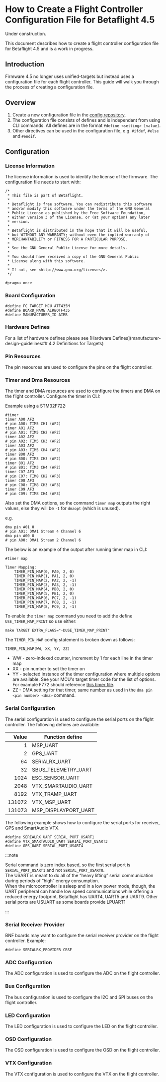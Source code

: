 # How to Create a Flight Controller Configuration File for Betaflight 4.5

Under construction.

This document describes how to create a flight controller configuration file for Betaflight 4.5 and is a work in progress.

## Introduction

Firmware 4.5 no longer uses unified-targets but instead uses a configuration file for each flight controller.
This guide will walk you through the process of creating a configuration file.

## Overview

1. Create a new configuration file in the [config repository](https://github.com/betaflight/config).
2. The configuration file consists of defines and is independant from using CLI commands. All defines are in the format `#define <setting> [value]`.
3. Other directives can be used in the configuration file, e.g. `#ifdef`, `#else` and `#endif`.

## Configuration

### License Information

The license information is used to identify the license of the firmware. The configuration file needs to start with:

```
/*
 * This file is part of Betaflight.
 *
 * Betaflight is free software. You can redistribute this software
 * and/or modify this software under the terms of the GNU General
 * Public License as published by the Free Software Foundation,
 * either version 3 of the License, or (at your option) any later
 * version.
 *
 * Betaflight is distributed in the hope that it will be useful,
 * but WITHOUT ANY WARRANTY; without even the implied warranty of
 * MERCHANTABILITY or FITNESS FOR A PARTICULAR PURPOSE.
 *
 * See the GNU General Public License for more details.
 *
 * You should have received a copy of the GNU General Public
 * License along with this software.
 *
 * If not, see <http://www.gnu.org/licenses/>.
 */

#pragma once

```

### Board Configuration

```
#define FC_TARGET_MCU ATF435M
#define BOARD_NAME AIRBOTF435
#define MANUFACTURER_ID AIRB
```

### Hardware Defines

For a list of hardware defines please see [Hardware Defines](manufacturer-design-guidelines## 4.2 Definitions for Targets)

### Pin Resources

The pin resources are used to configure the pins on the flight controller.

### Timer and Dma Resources

The timer and DMA resources are used to configure the timers and DMA on the flight controller.
Configure the timer in CLI:

Example using a STM32F722:

```
#timer
timer A00 AF2
# pin A00: TIM5 CH1 (AF2)
timer A01 AF2
# pin A01: TIM5 CH2 (AF2)
timer A02 AF2
# pin A02: TIM5 CH3 (AF2)
timer A03 AF2
# pin A03: TIM5 CH4 (AF2)
timer B00 AF2
# pin B00: TIM3 CH3 (AF2)
timer B01 AF2
# pin B01: TIM3 CH4 (AF2)
timer C07 AF3
# pin C07: TIM8 CH2 (AF3)
timer C08 AF3
# pin C08: TIM8 CH3 (AF3)
timer C09 AF3
# pin C09: TIM8 CH4 (AF3)
```

Also set the DMA options, so the command `timer map` outputs the right values, else they will be `-1` for `dmaopt` (which is unused).

e.g.

```
dma pin A01 0
# pin A01: DMA1 Stream 4 Channel 6
dma pin A00 0
# pin A00: DMA1 Stream 2 Channel 6
```

The below is an example of the output after running timer map in CLI:

```
#timer map

Timer Mapping:
    TIMER_PIN_MAP(0, PA0, 2, 0)
    TIMER_PIN_MAP(1, PA1, 2, 0)
    TIMER_PIN_MAP(2, PA2, 2, -1)
    TIMER_PIN_MAP(3, PA3, 2, -1)
    TIMER_PIN_MAP(4, PB0, 2, 0)
    TIMER_PIN_MAP(5, PB1, 2, 0)
    TIMER_PIN_MAP(6, PC7, 2, -1)
    TIMER_PIN_MAP(7, PC8, 2, -1)
    TIMER_PIN_MAP(8, PC9, 2, -1)
```

To enable the `timer map` command you need to add the define `USE_TIMER_MAP_PRINT` so use either:

```
make TARGET EXTRA_FLAGS="-DUSE_TIMER_MAP_PRINT"
```

The `TIMER_PIN_MAP` config statement is broken down as follows:

`TIMER_PIN_MAP(WW, XX, YY, ZZ)`

- WW - zero-indexed counter, increment by 1 for each line in the timer map
- XX - pin number to set the timer on
- YY - selected instance of the timer configuration where multiple options are available. See your MCU's target timer code for the list of options. For example F772 should reference [this timer file](https://github.com/betaflight/betaflight/blob/master/src/main/drivers/stm32/timer_stm32f7xx.c).
- ZZ - DMA setting for that timer, same number as used in the `dma pin <pin number> <dma>` command.

### Serial Configuration

The serial configuration is used to configure the serial ports on the flight controller. The following defines are available:

|  Value | Function define      |
| -----: | -------------------- |
|      1 | MSP_UART             |
|      2 | GPS_UART             |
|     64 | SERIALRX_UART        |
|     32 | SBUS_TELEMETRY_UART  |
|   1024 | ESC_SENSOR_UART      |
|   2048 | VTX_SMARTAUDIO_UART  |
|   8192 | VTX_TRAMP_UART       |
| 131072 | VTX_MSP_UART         |
| 131073 | MSP_DISPLAYPORT_UART |

The following example shows how to configure the serial ports for receiver, GPS and SmartAudio VTX.

```
#define SERIALRX_UART SERIAL_PORT_USART1
#define VTX_SMARTAUDIO_UART SERIAL_PORT_USART3
#define GPS_UART SERIAL_PORT_USART4
```

:::note

Serial command is zero index based, so the first serial port is `SERIAL_PORT_USART1` and not `SERIAL_PORT_USART0`.
<br />
The USART is meant to do all of the “heavy lifting” serial communication during periods of “high” energy consumption.
<br />
When the microcontroller is asleep and in a low power mode, though, the UART peripheral can handle low speed communications while offering a reduced energy footprint. Betaflight has UART4, UART5 and UART9. Other serial ports are USUART as some boards provide LPUART1

:::

### Serial Receiver Provider

BNF boards may want to configure the serial receiver provider on the flight controller. Example:

```
#define SERIALRX_PROVIDER CRSF
```

### ADC Configuration

The ADC configuration is used to configure the ADC on the flight controller.

### Bus Configuration

The bus configuration is used to configure the I2C and SPI buses on the flight controller.

### LED Configuration

The LED configuration is used to configure the LED on the flight controller.

### OSD Configuration

The OSD configuration is used to configure the OSD on the flight controller.

### VTX Configuration

The VTX configuration is used to configure the VTX on the flight controller.
